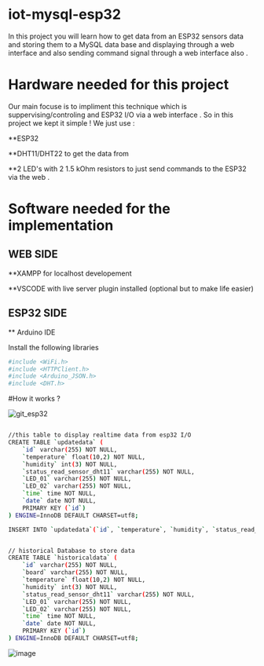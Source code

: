 # iot-mysql-esp32
In this project you will learn how to get data from an ESP32 sensors data and storing them to a MySQL data base and displaying through a web interface and also sending command signal through a web interface also .

# Hardware needed for this project 
Our main focuse is to impliment this technique which is suppervising/controling and ESP32 I/O via a web interface .
So in this project we kept it simple !
We just use  : 

**ESP32 

**DHT11/DHT22 to get the data from

**2 LED's with 2 1.5 kOhm resistors to just send commands to the ESP32 via the web .

# Software needed for the implementation 
## WEB SIDE 
**XAMPP for localhost developement 

**VSCODE with live server plugin installed (optional but to make life easier)

## ESP32 SIDE
** Arduino IDE 

Install the following libraries 

```bash 
#include <WiFi.h>
#include <HTTPClient.h>
#include <Arduino_JSON.h>
#include <DHT.h>
```

#How it works ?

![git_esp32](https://github.com/ringBuffer-TM/iot-mysql-esp32/assets/172147591/e6e31446-5ade-43c0-b845-2efa24561885)

```bash 

//this table to display realtime data from esp32 I/O
CREATE TABLE `updatedata` (
    `id` varchar(255) NOT NULL,
    `temperature` float(10,2) NOT NULL,
    `humidity` int(3) NOT NULL,
    `status_read_sensor_dht11` varchar(255) NOT NULL,
    `LED_01` varchar(255) NOT NULL,
    `LED_02` varchar(255) NOT NULL,
    `time` time NOT NULL,
    `date` date NOT NULL,
    PRIMARY KEY (`id`)
) ENGINE=InnoDB DEFAULT CHARSET=utf8;

INSERT INTO `updatedata`(`id`, `temperature`, `humidity`, `status_read_sensor_dht11`, `LED_01`, `LED_02`, `time`, `date`) VALUES ('esp32_01','0.00','0','SUCCESS','OFF','OFF',NOW(),NOW())


// historical Database to store data
CREATE TABLE `historicaldata` (
    `id` varchar(255) NOT NULL,
    `board` varchar(255) NOT NULL,
    `temperature` float(10,2) NOT NULL,
    `humidity` int(3) NOT NULL,
    `status_read_sensor_dht11` varchar(255) NOT NULL,
    `LED_01` varchar(255) NOT NULL,
    `LED_02` varchar(255) NOT NULL,
    `time` time NOT NULL,
    `date` date NOT NULL,
    PRIMARY KEY (`id`)
) ENGINE=InnoDB DEFAULT CHARSET=utf8;

```
![image](https://github.com/ringBuffer-TM/iot-mysql-esp32/assets/172147591/339489b6-fdb6-45ea-88fe-5fec653fde72)








